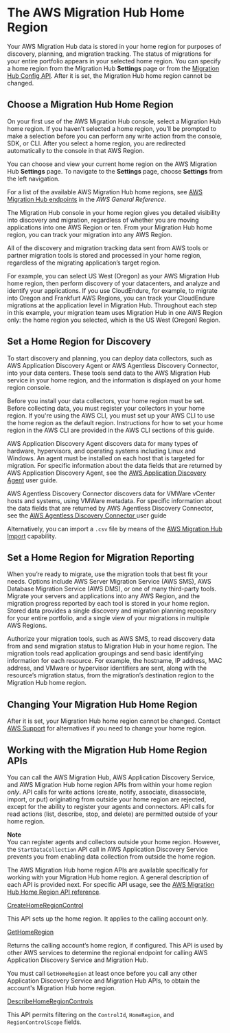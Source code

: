 # The AWS Migration Hub Home Region<a name="home-region"></a>

Your AWS Migration Hub data is stored in your home region for purposes of discovery, planning, and migration tracking\. The status of migrations for your entire portfolio appears in your selected home region\. You can specify a home region from the Migration Hub **Settings** page or from the [Migration Hub Config API](https://docs.aws.amazon.com/migrationhub-home-region/latest/APIReference/Welcome.html)\. After it is set, the Migration Hub home region cannot be changed\.

## Choose a Migration Hub Home Region<a name="select-home-region"></a>

On your first use of the AWS Migration Hub console, select a Migration Hub home region\. If you haven’t selected a home region, you’ll be prompted to make a selection before you can perform any write action from the console, SDK, or CLI\. After you select a home region, you are redirected automatically to the console in that AWS Region\.

You can choose and view your current home region on the AWS Migration Hub **Settings** page\. To navigate to the **Settings** page, choose **Settings** from the left navigation\.

For a list of the available AWS Migration Hub home regions, see [AWS Migration Hub endpoints](https://docs.aws.amazon.com/general/latest/gr/migrationhubn.html) in the *AWS General Reference*\.

The Migration Hub console in your home region gives you detailed visibility into discovery and migration, regardless of whether you are moving applications into one AWS Region or ten\. From your Migration Hub home region, you can track your migration into any AWS Region\.

All of the discovery and migration tracking data sent from AWS tools or partner migration tools is stored and processed in your home region, regardless of the migrating application’s target region\.

 For example, you can select US West \(Oregon\) as your AWS Migration Hub home region, then perform discovery of your datacenters, and analyze and identify your applications\. If you use CloudEndure, for example, to migrate into Oregon and Frankfurt AWS Regions, you can track your CloudEndure migrations at the application level in Migration Hub\. Throughout each step in this example, your migration team uses Migration Hub in one AWS Region only: the home region you selected, which is the US West \(Oregon\) Region\.

## Set a Home Region for Discovery<a name="home-region-with-discovery"></a>

To start discovery and planning, you can deploy data collectors, such as AWS Application Discovery Agent or AWS Agentless Discovery Connector, into your data centers\. These tools send data to the AWS Migration Hub service in your home region, and the information is displayed on your home region console\.

Before you install your data collectors, your home region must be set\. Before collecting data, you must register your collectors in your home region\. If you're using the AWS CLI, you must set up your AWS CLI to use the home region as the default region\. Instructions for how to set your home region in the AWS CLI are provided in the AWS CLI sections of this guide\.

AWS Application Discovery Agent discovers data for many types of hardware, hypervisors, and operating systems including Linux and Windows\. An agent must be installed on each host that is targeted for migration\. For specific information about the data fields that are returned by AWS Application Discovery Agent, see the [AWS Application Discovery Agent](https://docs.aws.amazon.com/application-discovery/latest/userguide/discovery-agent.html) user guide\.

AWS Agentless Discovery Connector discovers data for VMWare vCenter hosts and systems, using VMWare metadata\. For specific information about the data fields that are returned by AWS Agentless Discovery Connector, see the [AWS Agentless Discovery Connector ](https://docs.aws.amazon.com/application-discovery/latest/userguide/discovery-connector.html)user guide 

Alternatively, you can import a `.csv` file by means of the [AWS Migration Hub Import](https://docs.aws.amazon.com/application-discovery/latest/userguide/discovery-import.html) capability\.

## Set a Home Region for Migration Reporting<a name="migration-reporting"></a>

When you’re ready to migrate, use the migration tools that best fit your needs\. Options include AWS Server Migration Service \(AWS SMS\), AWS Database Migration Service \(AWS DMS\), or one of many third\-party tools\. Migrate your servers and applications into any AWS Region, and the migration progress reported by each tool is stored in your home region\. Stored data provides a single discovery and migration planning repository for your entire portfolio, and a single view of your migrations in multiple AWS Regions\.

Authorize your migration tools, such as AWS SMS, to read discovery data from and send migration status to Migration Hub in your home region\. The migration tools read application groupings and send basic identifying information for each resource\. For example, the hostname, IP address, MAC address, and VMware or hypervisor identifiers are sent, along with the resource’s migration status, from the migration’s destination region to the Migration Hub home region\.

## Changing Your Migration Hub Home Region<a name="change-home-region"></a>

After it is set, your Migration Hub home region cannot be changed\. Contact [AWS Support](http://aws.amazon.com/contact-us) for alternatives if you need to change your home region\.

## Working with the Migration Hub Home Region APIs<a name="using-migration-hub-apis"></a>

You can call the AWS Migration Hub, AWS Application Discovery Service, and AWS Migration Hub home region APIs from within your home region *only*\. API calls for write actions \(create, notify, associate, disassociate, import, or put\) originating from outside your home region are rejected, except for the ability to register your agents and connectors\. API calls for read actions \(list, describe, stop, and delete\) are permitted outside of your home region\.

**Note**  
 You can register agents and collectors outside your home region\. However, the `StartDataCollection` API call in AWS Application Discovery Service prevents you from enabling data collection from outside the home region\.

The AWS Migration Hub home region APIs are available specifically for working with your Migration Hub home region\. A general description of each API is provided next\. For specific API usage, see the [AWS Migration Hub Home Region API reference](https://docs.aws.amazon.com/migrationhub-home-region/latest/APIReference/Welcome.html)\.

[CreateHomeRegionControl](https://docs.aws.amazon.com/migrationhub-home-region/latest/APIReference/API_CreateHomeRegionControl.html)

This API sets up the home region\. It applies to the calling account only\.

[GetHomeRegion](https://docs.aws.amazon.com/migrationhub-home-region/latest/APIReference/API_GetHomeRegion.html)

Returns the calling account’s home region, if configured\. This API is used by other AWS services to determine the regional endpoint for calling AWS Application Discovery Service and Migration Hub\.

You must call `GetHomeRegion` at least once before you call any other Application Discovery Service and Migration Hub APIs, to obtain the account's Migration Hub home region\.

[DescribeHomeRegionControls](https://docs.aws.amazon.com/migrationhub-home-region/latest/APIReference/API_DescribeHomeRegionControls.html)

This API permits filtering on the `ControlId`, `HomeRegion`, and `RegionControlScope` fields\.
